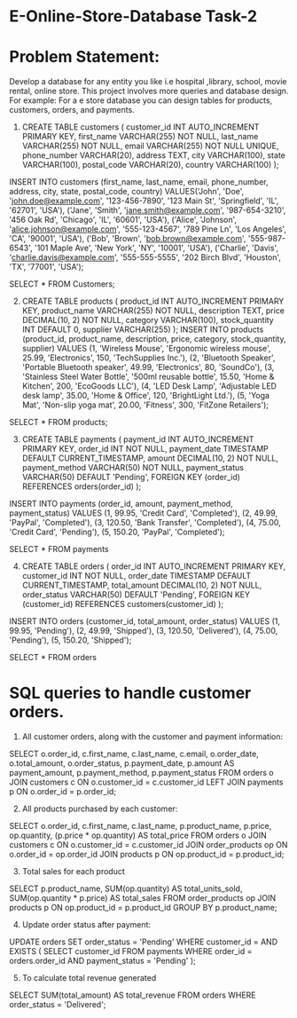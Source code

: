 # E-Online-Store-Database Task-2
# Problem Statement: 
Develop a database for any entity you like i.e hospital ,library, school, movie rental, online store. This project involves more queries and database design. For example: For a e store database you can design tables for products, customers, orders, and payments.

1. CREATE TABLE customers (
    customer_id INT AUTO_INCREMENT PRIMARY KEY,
    first_name VARCHAR(255) NOT NULL,
    last_name VARCHAR(255) NOT NULL,
    email VARCHAR(255) NOT NULL UNIQUE,
    phone_number VARCHAR(20),
    address TEXT,
    city VARCHAR(100),
    state VARCHAR(100),
    postal_code VARCHAR(20),
    country VARCHAR(100)
  );
  
INSERT INTO customers (first_name, last_name, email, phone_number, address, city, state, postal_code, country)
VALUES('John', 'Doe', 'john.doe@example.com', '123-456-7890', '123 Main St', 'Springfield', 'IL', '62701', 'USA'),
    ('Jane', 'Smith', 'jane.smith@example.com', '987-654-3210', '456 Oak Rd', 'Chicago', 'IL', '60601', 'USA'),
    ('Alice', 'Johnson', 'alice.johnson@example.com', '555-123-4567', '789 Pine Ln', 'Los Angeles', 'CA', '90001', 'USA'),
    ('Bob', 'Brown', 'bob.brown@example.com', '555-987-6543', '101 Maple Ave', 'New York', 'NY', '10001', 'USA'),
    ('Charlie', 'Davis', 'charlie.davis@example.com', '555-555-5555', '202 Birch Blvd', 'Houston', 'TX', '77001', 'USA');

SELECT * FROM Customers;

2. CREATE TABLE products (
    product_id INT AUTO_INCREMENT PRIMARY KEY,
    product_name VARCHAR(255) NOT NULL,
    description TEXT,
    price DECIMAL(10, 2) NOT NULL,
    category VARCHAR(100),
    stock_quantity INT DEFAULT 0,
    supplier VARCHAR(255)
   );
INSERT INTO products (product_id, product_name, description, price, category, stock_quantity, supplier)
VALUES (1, 'Wireless Mouse', 'Ergonomic wireless mouse', 25.99, 'Electronics', 150, 'TechSupplies Inc.'),
       (2, 'Bluetooth Speaker', 'Portable Bluetooth speaker', 49.99, 'Electronics', 80, 'SoundCo'),
       (3, 'Stainless Steel Water Bottle', '500ml reusable bottle', 15.50, 'Home & Kitchen', 200, 'EcoGoods LLC'),
       (4, 'LED Desk Lamp', 'Adjustable LED desk lamp', 35.00, 'Home & Office', 120, 'BrightLight Ltd.'),
       (5, 'Yoga Mat', 'Non-slip yoga mat', 20.00, 'Fitness', 300, 'FitZone Retailers');

SELECT * FROM products;

3. CREATE TABLE payments (
    payment_id INT AUTO_INCREMENT PRIMARY KEY,
    order_id INT NOT NULL,
    payment_date TIMESTAMP DEFAULT CURRENT_TIMESTAMP,
    amount DECIMAL(10, 2) NOT NULL,
    payment_method VARCHAR(50) NOT NULL,
    payment_status VARCHAR(50) DEFAULT 'Pending',
    FOREIGN KEY (order_id) REFERENCES orders(order_id)
);

INSERT INTO payments (order_id, amount, payment_method, payment_status)
VALUES
    (1, 99.95, 'Credit Card', 'Completed'),
    (2, 49.99, 'PayPal', 'Completed'),
    (3, 120.50, 'Bank Transfer', 'Completed'),
    (4, 75.00, 'Credit Card', 'Pending'),
    (5, 150.20, 'PayPal', 'Completed');

SELECT * FROM payments

4. CREATE TABLE orders (
    order_id INT AUTO_INCREMENT PRIMARY KEY,
    customer_id INT NOT NULL,
    order_date TIMESTAMP DEFAULT CURRENT_TIMESTAMP,
    total_amount DECIMAL(10, 2) NOT NULL,
    order_status VARCHAR(50) DEFAULT 'Pending',
    FOREIGN KEY (customer_id) REFERENCES customers(customer_id)
);

INSERT INTO orders (customer_id, total_amount, order_status)
VALUES
    (1, 99.95, 'Pending'),
    (2, 49.99, 'Shipped'),
    (3, 120.50, 'Delivered'),
    (4, 75.00, 'Pending'),
    (5, 150.20, 'Shipped');

SELECT * FROM orders



# SQL queries to handle customer orders.

1. All customer orders, along with the customer and payment information:

SELECT o.order_id, c.first_name, c.last_name, c.email, o.order_date, o.total_amount, o.order_status, p.payment_date, p.amount AS payment_amount, p.payment_method, p.payment_status FROM orders o
JOIN customers c ON o.customer_id = c.customer_id
LEFT JOIN payments p ON o.order_id = p.order_id;

2. All products purchased by each customer:

SELECT o.order_id, c.first_name, c.last_name, p.product_name, p.price, op.quantity, (p.price * op.quantity) AS total_price FROM orders o
JOIN customers c ON o.customer_id = c.customer_id
JOIN order_products op ON o.order_id = op.order_id
JOIN products p ON op.product_id = p.product_id;

3. Total sales for each product
   
SELECT p.product_name, SUM(op.quantity) AS total_units_sold, SUM(op.quantity * p.price) AS total_sales FROM order_products op
JOIN products p ON op.product_id = p.product_id
GROUP BY p.product_name;

4. Update order status after payment:

UPDATE orders
SET order_status = 'Pending'
WHERE customer_id =
  AND EXISTS (
    SELECT customer_id
    FROM payments
    WHERE order_id = orders.order_id
    AND payment_status = 'Pending'
  );

5. To calculate total revenue generated

SELECT SUM(total_amount) AS total_revenue
FROM orders
WHERE order_status = 'Delivered';



